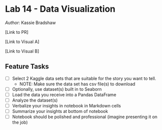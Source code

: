 # Lab 14 - Data Visualization

*Author*: Kassie Bradshaw

[Link to PR]

[Link to Visual A]

[Link to Visual B]

## Feature Tasks

* [ ] Select 2 Kaggle data sets that are suitable for the story you want to tell.
  * NOTE: Make sure the data set has csv file(s) to download
* [ ] Optionally, use dataset(s) built in to Seaborn
* [ ] Load the data you receive into a Pandas DataFrame
* [ ] Analyze the dataset(s)
* [ ] Verbalize your insights in notebook in Markdown cells
* [ ] Summarize your insights at bottom of notebook
* [ ] Notebook should be polished and professional (imagine presenting it on the job)
